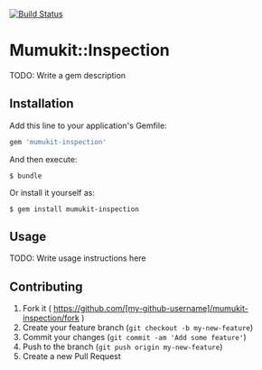 [![Build Status](https://travis-ci.org/uqbar-project/mumukit-inspection.svg)](https://travis-ci.org/uqbar-project/mumukit-inspection)

# Mumukit::Inspection

TODO: Write a gem description

## Installation

Add this line to your application's Gemfile:

```ruby
gem 'mumukit-inspection'
```

And then execute:

    $ bundle

Or install it yourself as:

    $ gem install mumukit-inspection

## Usage

TODO: Write usage instructions here

## Contributing

1. Fork it ( https://github.com/[my-github-username]/mumukit-inspection/fork )
2. Create your feature branch (`git checkout -b my-new-feature`)
3. Commit your changes (`git commit -am 'Add some feature'`)
4. Push to the branch (`git push origin my-new-feature`)
5. Create a new Pull Request
